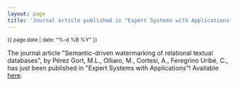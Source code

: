 ```yaml
---
layout: page
title: 'Journal article published in "Expert Systems with Applications"!'
---
```


<small>{{ page.date | date: "%-d %B %Y" }}</small>

The journal article "Semantic-driven watermarking of relational textual databases", by Pérez Gort, M.L., Olliaro, M., Cortesi, A., Feregrino Uribe, C., has just been published in "Expert Systems with Applications"! Available [here](https://doi.org/10.1016/j.eswa.2020.114013).
